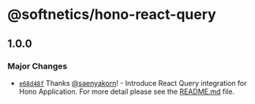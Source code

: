 # @softnetics/hono-react-query

## 1.0.0

### Major Changes

- [`e68d48f`](https://github.com/softnetics/hono-react-query/commit/e68d48f4f3753a041ce0985fa8753a30e0e8813d) Thanks [@saenyakorn](https://github.com/saenyakorn)! - Introduce React Query integration for Hono Application. For more detail please see the [README.md](https://github.com/softnetics/hono-react-query/blob/c32af09a57d877a588a93dc7e924f9b092c4ad20/README.md) file.
